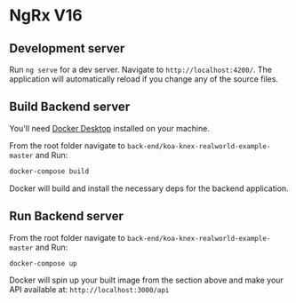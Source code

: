 # NgRx V16


## Development server

Run `ng serve` for a dev server. Navigate to `http://localhost:4200/`. The application will automatically reload if you change any of the source files.

## Build Backend server
You'll need [Docker Desktop](https://www.docker.com/products/docker-desktop/) installed on your machine.

From the root folder navigate to `back-end/koa-knex-realworld-example-master` and Run:

```sh
docker-compose build
```

Docker will build and install the necessary deps for the backend application.

## Run Backend server

From the root folder navigate to `back-end/koa-knex-realworld-example-master` and Run:

```sh
docker-compose up
```

Docker will spin up your built image from the section above and make your API available at: `http://localhost:3000/api`
